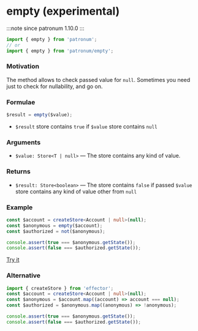 # empty (experimental)

:::note since
patronum 1.10.0
:::

```ts
import { empty } from 'patronum';
// or
import { empty } from 'patronum/empty';
```

### Motivation

The method allows to check passed value for `null`.
Sometimes you need just to check for nullability, and go on.

### Formulae

```ts
$result = empty($value);
```

- `$result` store contains `true` if `$value` store contains `null`

### Arguments

- `$value: Store<T | null>` — The store contains any kind of value.

### Returns

- `$result: Store<boolean>` — The store contains `false` if passed `$value` store contains any kind of value other from `null`

### Example

```ts
const $account = createStore<Account | null>(null);
const $anonymous = empty($account);
const $authorized = not($anonymous);

console.assert(true === $anonymous.getState());
console.assert(false === $authorized.getState());
```

[Try it](https://share.effector.dev/aY8yRLP9)

### Alternative

```ts
import { createStore } from 'effector';
const $account = createStore<Account | null>(null);
const $anonymous = $account.map((account) => account === null);
const $authorized = $anonymous.map((anonymous) => !anonymous);

console.assert(true === $anonymous.getState());
console.assert(false === $authorized.getState());
```
